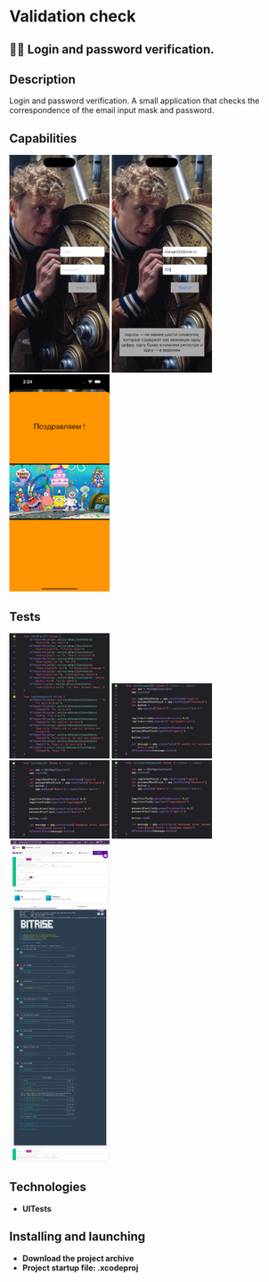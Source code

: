 # Validation check

## 💂🏻 Login and password verification. 

## Description
 <p> Login and password verification. A small application that checks the correspondence of the email input mask and password. </p>

## Capabilities

<p>
 <img style="width: 180px;" src="https://github.com/NovikovaOlga/novikovaolga/blob/main/Other/LoginPassword/screen1.png">
 <img style="width: 180px;" src="https://github.com/NovikovaOlga/novikovaolga/blob/main/Other/LoginPassword/screen2.png">
 <img style="width: 180px;" src="https://github.com/NovikovaOlga/novikovaolga/blob/main/Other/LoginPassword/screen3.png">
<p>

## Tests
<p>
 <img style="width: 180px;" src="https://github.com/NovikovaOlga/novikovaolga/blob/main/Other/LoginPassword/screen4.png">
 <img style="width: 180px;" src="https://github.com/NovikovaOlga/novikovaolga/blob/main/Other/LoginPassword/test1.png">
 <img style="width: 180px;" src="https://github.com/NovikovaOlga/novikovaolga/blob/main/Other/LoginPassword/test2.png">
 <img style="width: 180px;" src="https://github.com/NovikovaOlga/novikovaolga/blob/main/Other/LoginPassword/test3.png">
 <img style="width: 180px;" src="https://github.com/NovikovaOlga/novikovaolga/blob/main/Other/LoginPassword/bitrise.png">
<p>


## Technologies
 - **UITests**
 
 ## Installing and launching 
- **Download the project archive**
- **Project startup file: .xcodeproj**
